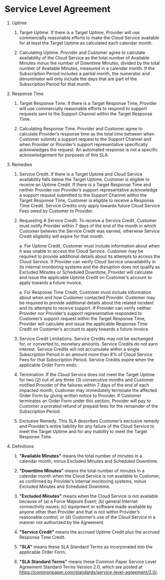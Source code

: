 # Service Level Agreement

1. <span class="header_2">Uptime</span>

    1. <span class="header_3">Target Uptime.</span>  If there is a <span class="orderform_link">Target Uptime</span>, <span class="coverpage_link">Provider</span> will use commercially reasonable efforts to make the Cloud Service available for at least the <span class="orderform_link">Target Uptime</span> as calculated each calendar month. 

    2. <span class="header_3">Calculating Uptime.</span>  <span class="coverpage_link">Provider</span> and <span class="coverpage_link">Customer</span> agree to calculate availability of the Cloud Service as the total number of Available Minutes minus the number of Downtime Minutes, divided by the total number of Available Minutes, measured in a calendar month. If the <span class="orderform_link">Subscription Period</span> includes a partial month, the numerator and denominator will only include the days that are part of the <span class="orderform_link">Subscription Period</span> for that month. 

2. <span class="header_2">Response Time</span>

    1. <span class="header_3">Target Response Time.</span> If there is a <span class="orderform_link">Target Response Time</span>, <span class="coverpage_link">Provider</span> will use commercially reasonable efforts to respond to support requests sent to the <span class="orderform_link">Support Channel</span> within the <span class="orderform_link">Target Response Time</span>.

    2. <span class="header_3">Calculating Response Time.</span>  <span class="coverpage_link">Provider</span> and <span class="coverpage_link">Customer</span> agree to calculate <span class="coverpage_link">Provider’s</span> response time as the total time between when <span class="coverpage_link">Customer</span> submits a support request to the <span class="orderform_link">Support Channel</span> and when <span class="coverpage_link">Provider</span> or <span class="coverpage_link">Provider’s</span> support representative specifically acknowledges the request. An automated response is not a specific acknowledgement for purposes of this SLA. 

3. <span class="header_2">Remedies</span>

    1. <span class="header_3">Service Credit.</span>  If there is a <span class="orderform_link">Target Uptime</span> and Cloud Service availability falls below the <span class="orderform_link">Target Uptime</span>, <span class="coverpage_link">Customer</span> is eligible to receive an <span class="orderform_link">Uptime Credit</span>. If there is a <span class="orderform_link">Target Response Time</span> and neither <span class="coverpage_link">Provider</span> nor <span class="coverpage_link">Provider’s</span> support representative acknowledge a support request submitted to the <span class="orderform_link">Support Channel</span> within the <span class="orderform_link">Target Response Time</span>, <span class="coverpage_link">Customer</span> is eligible to receive a <span class="orderform_link">Response Time Credit</span>. Service Credits only apply towards future Cloud Service Fees owed by <span class="coverpage_link">Customer</span> to <span class="coverpage_link">Provider</span>.
    
    2. <span class="header_3">Requesting A Service Credit.</span>  To receive a Service Credit, <span class="coverpage_link">Customer</span> must notify <span class="coverpage_link">Provider</span> within 7 days of the end of the month in which <span class="coverpage_link">Customer</span> believes the Service Credit was earned, otherwise Service Credit eligibility will expire for that month.

        a. For <span class="orderform_link">Uptime Credit</span>, <span class="coverpage_link">Customer</span> must include information about when it was unable to access the Cloud Service. <span class="coverpage_link">Customer</span> may be required to provide additional details about its attempts to access the Cloud Service. If <span class="coverpage_link">Provider</span> can verify Cloud Service unavailability in its internal monitoring systems and the disruption does not qualify as Excluded Minutes or <span class="orderform_link">Scheduled Downtime</span>, <span class="coverpage_link">Provider</span> will calculate and issue the applicable <span class="orderform_link">Uptime Credit</span> on <span class="coverpage_link">Customer’s</span> account to apply towards a future invoice.

        a. For <span class="orderform_link">Response Time Credit</span>, <span class="coverpage_link">Customer</span> must include information about when and how <span class="coverpage_link">Customer</span> contacted <span class="coverpage_link">Provider</span>. <span class="coverpage_link">Customer</span> may be required to provide additional details about the related incident and its attempts to receive support. If <span class="coverpage_link">Provider</span> can verify neither <span class="coverpage_link">Provider</span> nor <span class="coverpage_link">Provider’s</span> support representative responded to <span class="coverpage_link">Customer’s</span> support request within the <span class="orderform_link">Target Response Time</span>, <span class="coverpage_link">Provider</span> will calculate and issue the applicable <span class="orderform_link">Response Time Credit</span> on <span class="coverpage_link">Customer’s</span> account to apply towards a future invoice.

    3. <span class="header_3">Service Credit Limitations.</span>  Service Credits may not be exchanged for, or converted to, monetary amounts. Service Credits do not earn interest. Service Credits will not accumulate within a single <span class="orderform_link">Subscription Period</span> in an amount more than 8% of Cloud Service Fees for that <span class="orderform_link">Subscription Period</span>. Service Credits expire when the applicable Order Form ends.

    4. <span class="header_3">Termination.</span>  If the Cloud Service does not meet the <span class="orderform_link">Target Uptime</span> for two (2) out of any three (3) consecutive months and <span class="coverpage_link">Customer</span> notified <span class="coverpage_link">Provider</span> of the failures within 7 days of the end of each impacted month, <span class="coverpage_link">Customer</span> may immediately terminate the affected Order Form by giving written notice to <span class="coverpage_link">Provider</span>. If <span class="coverpage_link">Customer</span> terminates an Order Form under this section, <span class="coverpage_link">Provider</span> will pay to <span class="coverpage_link">Customer</span> a prorated refund of prepaid fees for the remainder of the <span class="orderform_link">Subscription Period</span>.

    5. <span class="header_3">Exclusive Remedy.</span>  This SLA describes <span class="coverpage_link">Customer’s</span> exclusive remedy and <span class="coverpage_link">Provider’s</span> entire liability for any failure of the Cloud Service to meet the <span class="orderform_link">Target Uptime</span> and for any inability to meet the <span class="orderform_link">Target Response Time</span>.

4. <span class="header_2">Definitions</span>

    1. **"Available Minutes"**  means the total number of minutes in a calendar month, minus Excluded Minutes and <span class="orderform_link">Scheduled Downtime</span>.

    2. **"Downtime Minutes"** means the total number of minutes in a calendar month when the Cloud Service is not available to <span class="coverpage_link">Customer</span>, as confirmed by <span class="coverpage_link">Provider’s</span> internal monitoring systems, minus Excluded Minutes and <span class="orderform_link">Scheduled Downtime</span>.

    3. **"Excluded Minutes"** means when the Cloud Service is not available because of (a) a Force Majeure Event; (b) general Internet connectivity issues; (c) equipment or software made available by anyone other than <span class="coverpage_link">Provider</span> and that is not within <span class="coverpage_link">Provider’s</span> reasonable control; or (d) <span class="coverpage_link">Customer’s</span> use of the Cloud Service in a manner not authorized by the Agreement.

    4. **"Service Credit"** means the accrued <span class="orderform_link">Uptime Credit</span> plus the accrued <span class="orderform_link">Response Time Credit</span>.

    5. **"SLA"** means these SLA Standard Terms as incorporated into the applicable Order Form.

    6. **"SLA Standard Terms"** means these Common Paper Service Level Agreement Standard Terms Version 2.0, which are posted at https://commonpaper.com/standards/service-level-agreement/2.0/.
